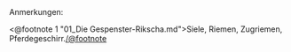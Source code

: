<div class="anmerkungen">Anmerkungen:</div>

<@footnote 1 "01_Die Gespenster-Rikscha.md">Siele, Riemen, Zugriemen, Pferdegeschirr.</@footnote>

